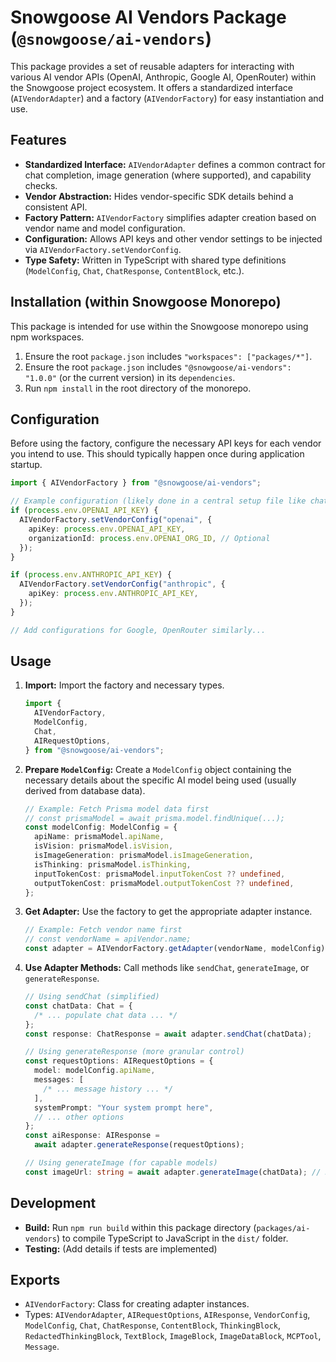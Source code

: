 # Snowgoose AI Vendors Package (`@snowgoose/ai-vendors`)

This package provides a set of reusable adapters for interacting with various AI vendor APIs (OpenAI, Anthropic, Google AI, OpenRouter) within the Snowgoose project ecosystem. It offers a standardized interface (`AIVendorAdapter`) and a factory (`AIVendorFactory`) for easy instantiation and use.

## Features

- **Standardized Interface:** `AIVendorAdapter` defines a common contract for chat completion, image generation (where supported), and capability checks.
- **Vendor Abstraction:** Hides vendor-specific SDK details behind a consistent API.
- **Factory Pattern:** `AIVendorFactory` simplifies adapter creation based on vendor name and model configuration.
- **Configuration:** Allows API keys and other vendor settings to be injected via `AIVendorFactory.setVendorConfig`.
- **Type Safety:** Written in TypeScript with shared type definitions (`ModelConfig`, `Chat`, `ChatResponse`, `ContentBlock`, etc.).

## Installation (within Snowgoose Monorepo)

This package is intended for use within the Snowgoose monorepo using npm workspaces.

1.  Ensure the root `package.json` includes `"workspaces": ["packages/*"]`.
2.  Ensure the root `package.json` includes `"@snowgoose/ai-vendors": "1.0.0"` (or the current version) in its `dependencies`.
3.  Run `npm install` in the root directory of the monorepo.

## Configuration

Before using the factory, configure the necessary API keys for each vendor you intend to use. This should typically happen once during application startup.

```typescript
import { AIVendorFactory } from "@snowgoose/ai-vendors";

// Example configuration (likely done in a central setup file like chat.repository.ts)
if (process.env.OPENAI_API_KEY) {
  AIVendorFactory.setVendorConfig("openai", {
    apiKey: process.env.OPENAI_API_KEY,
    organizationId: process.env.OPENAI_ORG_ID, // Optional
  });
}

if (process.env.ANTHROPIC_API_KEY) {
  AIVendorFactory.setVendorConfig("anthropic", {
    apiKey: process.env.ANTHROPIC_API_KEY,
  });
}

// Add configurations for Google, OpenRouter similarly...
```

## Usage

1.  **Import:** Import the factory and necessary types.
    ```typescript
    import {
      AIVendorFactory,
      ModelConfig,
      Chat,
      AIRequestOptions,
    } from "@snowgoose/ai-vendors";
    ```
2.  **Prepare `ModelConfig`:** Create a `ModelConfig` object containing the necessary details about the specific AI model being used (usually derived from database data).
    ```typescript
    // Example: Fetch Prisma model data first
    // const prismaModel = await prisma.model.findUnique(...);
    const modelConfig: ModelConfig = {
      apiName: prismaModel.apiName,
      isVision: prismaModel.isVision,
      isImageGeneration: prismaModel.isImageGeneration,
      isThinking: prismaModel.isThinking,
      inputTokenCost: prismaModel.inputTokenCost ?? undefined,
      outputTokenCost: prismaModel.outputTokenCost ?? undefined,
    };
    ```
3.  **Get Adapter:** Use the factory to get the appropriate adapter instance.
    ```typescript
    // Example: Fetch vendor name first
    // const vendorName = apiVendor.name;
    const adapter = AIVendorFactory.getAdapter(vendorName, modelConfig);
    ```
4.  **Use Adapter Methods:** Call methods like `sendChat`, `generateImage`, or `generateResponse`.

    ```typescript
    // Using sendChat (simplified)
    const chatData: Chat = {
      /* ... populate chat data ... */
    };
    const response: ChatResponse = await adapter.sendChat(chatData);

    // Using generateResponse (more granular control)
    const requestOptions: AIRequestOptions = {
      model: modelConfig.apiName,
      messages: [
        /* ... message history ... */
      ],
      systemPrompt: "Your system prompt here",
      // ... other options
    };
    const aiResponse: AIResponse =
      await adapter.generateResponse(requestOptions);

    // Using generateImage (for capable models)
    const imageUrl: string = await adapter.generateImage(chatData); // Returns data URI or URL
    ```

## Development

- **Build:** Run `npm run build` within this package directory (`packages/ai-vendors`) to compile TypeScript to JavaScript in the `dist/` folder.
- **Testing:** (Add details if tests are implemented)

## Exports

- `AIVendorFactory`: Class for creating adapter instances.
- Types: `AIVendorAdapter`, `AIRequestOptions`, `AIResponse`, `VendorConfig`, `ModelConfig`, `Chat`, `ChatResponse`, `ContentBlock`, `ThinkingBlock`, `RedactedThinkingBlock`, `TextBlock`, `ImageBlock`, `ImageDataBlock`, `MCPTool`, `Message`.
